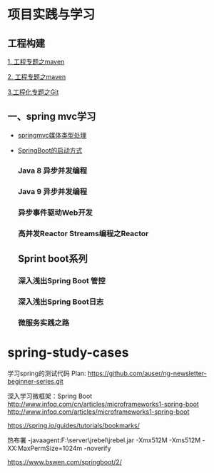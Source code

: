 # 项目实践与学习
  ## 工程构建

  [1. 工程专题之maven](a_doc/maven/1.工程专题之maven.md)

  [2. 工程专题之maven](a_doc/maven/2.工程专题之maven.md)

  [3.工程化专题之Git](a_doc/git/3.工程化专题之Git.md)

## 一、spring mvc学习

* [springmvc媒体类型处理](gs-spring-boot-rest/springmvc媒体类型处理.md)

* [SpringBoot的启动方式](gs-spring-boot-rest/SpringBoot的启动方式.md)


  ### Java 8 异步并发编程

  ### Java 9 异步并发编程

  ### 异步事件驱动Web开发

  ### 高并发Reactor Streams编程之Reactor

  ## Sprint boot系列

  ### 深入浅出Spring Boot 管控

  ### 深入浅出Spring Boot日志

  ### 微服务实践之路

  

  


# spring-study-cases
学习spring的测试代码
Plan:
https://github.com/auser/ng-newsletter-beginner-series.git

深入学习微框架：Spring Boot
http://www.infoq.com/cn/articles/microframeworks1-spring-boot
http://www.infoq.com/articles/microframeworks1-spring-boot

https://spring.io/guides/tutorials/bookmarks/

热布署
-javaagent:F:\server\jrebel\jrebel.jar -Xmx512M -Xms512M -XX:MaxPermSize=1024m -noverify


https://www.bswen.com/springboot/2/
